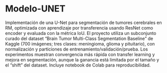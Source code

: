 # Modelo-UNET

Implementación de una U-Net para segmentación de tumores cerebrales en RM, optimizada con aprendizaje por transferencia usando ResNet como encoder y evaluada con la métrica IoU. El proyecto utiliza un subconjunto curado del dataset “Brain Tumor Multi-Class Segmentation Baseline” de Kaggle (700 imágenes; tres clases: meningioma, glioma y pituitario), con normalización y particiones de entrenamiento/validación/prueba. Los experimentos muestran convergencia más rápida con transfer learning y mejora en segmentación, aunque la ganancia está limitada por el tamaño y el “shift” del dataset. Incluye notebook de Colab para reproducibilidad.
